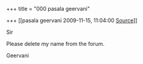+++
title = "000 pasala geervani"

+++
[[pasala geervani	2009-11-15, 11:04:00 [Source](https://groups.google.com/g/bvparishat/c/8NCM868AUm8)]]



Sir

Please delete my name from the forum.

Geervani

